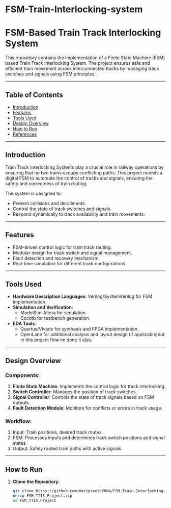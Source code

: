 # FSM-Train-Interlocking-system
# FSM-Based Train Track Interlocking System

This repository contains the implementation of a Finite State Machine (FSM) based Train Track Interlocking System. The project ensures safe and efficient train movement across interconnected tracks by managing track switches and signals using FSM principles.

---

## Table of Contents
- [Introduction](#introduction)
- [Features](#features)
- [Tools Used](#tools-used)
- [Design Overview](#design-overview)
- [How to Run](#how-to-run)
- [References](#references)

---

## Introduction

Train Track Interlocking Systems play a crucial role in railway operations by ensuring that no two trains occupy conflicting paths. This project models a digital FSM to automate the control of tracks and signals, ensuring the safety and correctness of train routing.

The system is designed to:
- Prevent collisions and derailments.
- Control the state of track switches and signals.
- Respond dynamically to track availability and train movements.

---

## Features

- FSM-driven control logic for train track routing.
- Modular design for track switch and signal management.
- Fault detection and recovery mechanism.
- Real-time simulation for different track configurations.

---

## Tools Used

- **Hardware Description Languages**: Verilog/SystemVerilog for FSM implementation.
- **Simulation and Verification**:
  - ModelSim-Altera for simulation.
  - Cocotb for testbench generation.
- **EDA Tools**: 
  - Quartus/Vivado for synthesis and FPGA implementation.
  - OpenLane for additional analysis and layout design (if applicable)but in this project flow im done it also.

---

## Design Overview

### Components:
1. **Finite State Machine**: Implements the control logic for track interlocking.
2. **Switch Controller**: Manages the position of track switches.
3. **Signal Controller**: Controls the state of track signals based on FSM outputs.
4. **Fault Detection Module**: Monitors for conflicts or errors in track usage.

### Workflow:
1. Input: Train positions, desired track routes.
2. FSM: Processes inputs and determines track switch positions and signal states.
3. Output: Safely routed train paths with active signals.

---

## How to Run

1. **Clone the Repository**:
   ```bash
   git clone https://github.com/Haripreeth2004/FSM-Train-Interlocking-system
   unzip FSM_TTIS_Project.zip
   cd FSM_TTIS_Project
